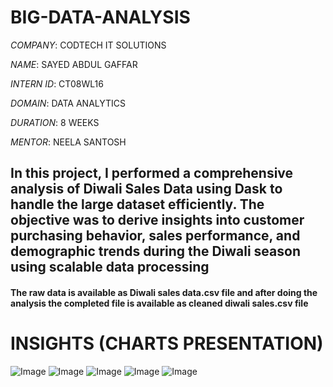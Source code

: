 # BIG-DATA-ANALYSIS

*COMPANY*: CODTECH IT SOLUTIONS

*NAME*: SAYED ABDUL GAFFAR

*INTERN ID*: CT08WL16

*DOMAIN*: DATA ANALYTICS

*DURATION*: 8 WEEKS

*MENTOR*: NEELA SANTOSH

## In this project, I performed a comprehensive analysis of Diwali Sales Data using Dask to handle the large dataset efficiently. The objective was to derive insights into customer purchasing behavior, sales performance, and demographic trends during the Diwali season using scalable data processing

#### The raw data is available as Diwali sales data.csv file and after doing the analysis the completed file is available as cleaned diwali sales.csv file

# INSIGHTS (CHARTS PRESENTATION)

![Image](https://github.com/user-attachments/assets/be5d4dc9-c80b-4e8e-a4f6-e0cfe86a08fa)
![Image](https://github.com/user-attachments/assets/47fb15bf-d6a3-4c82-9134-7d92fc8c659f)
![Image](https://github.com/user-attachments/assets/6471db50-adb2-4552-bd14-9cc510ae3a4a)
![Image](https://github.com/user-attachments/assets/dd30fab7-f67e-4bc8-b3c4-5d27c66f2984)
![Image](https://github.com/user-attachments/assets/9add297d-44f1-4637-8529-e92c0d69fc8c)
